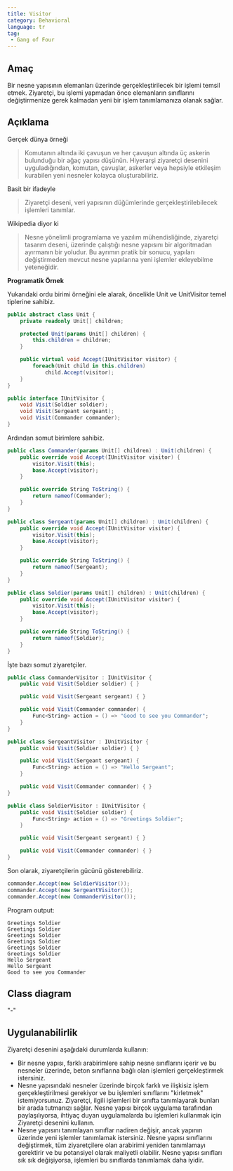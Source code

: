 ```yaml
---
title: Visitor
category: Behavioral
language: tr
tag:
 - Gang of Four
---
```


## Amaç

Bir nesne yapısının elemanları üzerinde gerçekleştirilecek bir işlemi temsil etmek. Ziyaretçi, 
bu işlemi yapmadan önce elemanların sınıflarını değiştirmenize gerek kalmadan yeni bir işlem 
tanımlamanıza olanak sağlar.

## Açıklama

Gerçek dünya örneği

> Komutanın altında iki çavuşun ve her çavuşun altında üç askerin bulunduğu bir ağaç yapısı düşünün. 
> Hiyerarşi ziyaretçi desenini uyguladığından, komutan, çavuşlar, askerler veya hepsiyle etkileşim 
> kurabilen yeni nesneler kolayca oluşturabiliriz.

Basit bir ifadeyle

> Ziyaretçi deseni, veri yapısının düğümlerinde gerçekleştirilebilecek işlemleri tanımlar.

Wikipedia diyor ki

> Nesne yönelimli programlama ve yazılım mühendisliğinde, ziyaretçi tasarım deseni, üzerinde 
> çalıştığı nesne yapısını bir algoritmadan ayırmanın bir yoludur. Bu ayrımın pratik bir sonucu, 
> yapıları değiştirmeden mevcut nesne yapılarına yeni işlemler ekleyebilme yeteneğidir.

**Programatik Örnek**

Yukarıdaki ordu birimi örneğini ele alarak, öncelikle Unit ve UnitVisitor temel tiplerine sahibiz.

```csharp
public abstract class Unit {
    private readonly Unit[] children;

    protected Unit(params Unit[] children) {
        this.children = children;
    }

    public virtual void Accept(IUnitVisitor visitor) {
        foreach(Unit child in this.children)
            child.Accept(visitor);
    }
}

public interface IUnitVisitor {
    void Visit(Soldier soldier);
    void Visit(Sergeant sergeant);
    void Visit(Commander commander);
}
```

Ardından somut birimlere sahibiz.

```csharp
public class Commander(params Unit[] children) : Unit(children) {
    public override void Accept(IUnitVisitor visitor) {
        visitor.Visit(this);
        base.Accept(visitor);
    }

    public override String ToString() {
        return nameof(Commander);
    }
}

public class Sergeant(params Unit[] children) : Unit(children) {
    public override void Accept(IUnitVisitor visitor) {
        visitor.Visit(this);
        base.Accept(visitor);
    }

    public override String ToString() {
        return nameof(Sergeant);
    }
}

public class Soldier(params Unit[] children) : Unit(children) {
    public override void Accept(IUnitVisitor visitor) {
        visitor.Visit(this);
        base.Accept(visitor);
    }

    public override String ToString() {
        return nameof(Soldier);
    }
}
```

İşte bazı somut ziyaretçiler.

```csharp
public class CommanderVisitor : IUnitVisitor {
    public void Visit(Soldier soldier) { }

    public void Visit(Sergeant sergeant) { }

    public void Visit(Commander commander) {
        Func<String> action = () => "Good to see you Commander";
    }
}

public class SergeantVisitor : IUnitVisitor {
    public void Visit(Soldier soldier) { }

    public void Visit(Sergeant sergeant) {
        Func<String> action = () => "Hello Sergeant";
    }

    public void Visit(Commander commander) { }
}

public class SoldierVisitor : IUnitVisitor {
    public void Visit(Soldier soldier) {
        Func<String> action = () => "Greetings Soldier";
    }

    public void Visit(Sergeant sergeant) { }

    public void Visit(Commander commander) { }
}
```

Son olarak, ziyaretçilerin gücünü gösterebiliriz.

```csharp
commander.Accept(new SoldierVisitor());
commander.Accept(new SergeantVisitor());
commander.Accept(new CommanderVisitor());
```

Program output:

```
Greetings Soldier
Greetings Soldier
Greetings Soldier
Greetings Soldier
Greetings Soldier
Greetings Soldier
Hello Sergeant
Hello Sergeant
Good to see you Commander
```

## Class diagram

"-"

## Uygulanabilirlik

Ziyaretçi desenini aşağıdaki durumlarda kullanın:

* Bir nesne yapısı, farklı arabirimlere sahip nesne sınıflarını içerir ve bu nesneler üzerinde, beton sınıflarına bağlı olan işlemleri gerçekleştirmek istersiniz.
* Nesne yapısındaki nesneler üzerinde birçok farklı ve ilişkisiz işlem gerçekleştirilmesi gerekiyor ve bu işlemleri sınıflarını "kirletmek" istemiyorsunuz. Ziyaretçi, ilgili işlemleri bir sınıfta tanımlayarak bunları bir arada tutmanızı sağlar. Nesne yapısı birçok uygulama tarafından paylaşılıyorsa, ihtiyaç duyan uygulamalarda bu işlemleri kullanmak için Ziyaretçi desenini kullanın.
* Nesne yapısını tanımlayan sınıflar nadiren değişir, ancak yapının üzerinde yeni işlemler tanımlamak istersiniz. Nesne yapısı sınıflarını değiştirmek, tüm ziyaretçilere olan arabirimi yeniden tanımlamayı gerektirir ve bu potansiyel olarak maliyetli olabilir. Nesne yapısı sınıfları sık sık değişiyorsa, işlemleri bu sınıflarda tanımlamak daha iyidir.